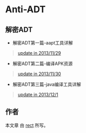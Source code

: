 ﻿Anti-ADT
========

## 解密ADT

* 解密ADT第一篇-aapt工具详解
> [update in 2013/11/29](https://github.com/recter/Anti-ADT/tree/master/01.aapt)

* 解密ADT第二篇-编译APK资源
> [update in 2013/11/30](http://www.shadowkong.com/archives/1408)

* 解密ADT第三篇-java编译工具详解
> [update in 2013/12/1](http://http://www.shadowkong.com/archive/1429)

## 作者

本文章 由  [rect](http://www.shadowkong.com/) 所写。
